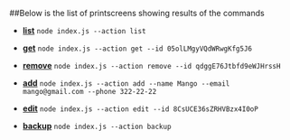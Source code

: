 ##Below is the list of printscreens showing results of the commands

- **[list](https://ibb.co/XjgN14s)** `node index.js --action list`

- **[get](https://ibb.co/nBMYFmZ)** `node index.js --action get --id 05olLMgyVQdWRwgKfg5J6`

- **[remove](https://ibb.co/Dpcnysy)** `node index.js --action remove --id qdggE76Jtbfd9eWJHrssH`

- **[add](https://ibb.co/PcfVxG3)**
  `node index.js --action add --name Mango --email mango@gmail.com --phone 322-22-22 `

- **[edit](https://ibb.co/RDNM3q4)** `node index.js --action edit --id 8CsUCE36sZRHVBzx4I0oP`

- **[backup](https://ibb.co/xM3YDvk)** `node index.js --action backup`

